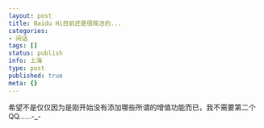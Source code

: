```yaml
---
layout: post
title: Baidu Hi目前还是很简洁的...
categories:
- 闲话
tags: []
status: publish
info: 上海
type: post
published: true
meta: {}
---
```


希望不是仅仅因为是刚开始没有添加哪些所谓的增值功能而已，我不需要第二个QQ......-_-




